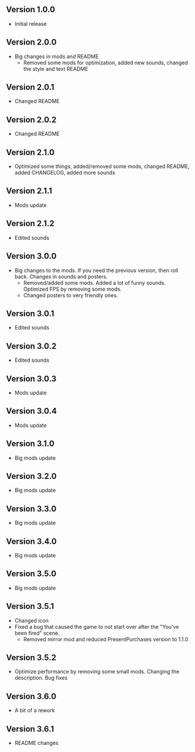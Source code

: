 ## Version 1.0.0
- Initial release
## Version 2.0.0
- Big changes in mods and README
	- Removed some mods for optimization, added new sounds, changed the style and text README
## Version 2.0.1
- Changed README
## Version 2.0.2
- Changed README
## Version 2.1.0
- Optimized some things, added/removed some mods, changed README, added CHANGELOG, added more sounds
## Version 2.1.1
- Mods update
## Version 2.1.2
- Edited sounds
## Version 3.0.0
- Big changes to the mods. If you need the previous version, then roll back. Changes in sounds and posters.
	- Removed/added some mods. Added a lot of funny sounds. Optimized FPS by removing some mods. 
	- Changed posters to very friendly ones.
## Version 3.0.1
- Edited sounds
## Version 3.0.2
- Edited sounds
## Version 3.0.3
- Mods update
## Version 3.0.4
- Mods update
## Version 3.1.0
- Big mods update
## Version 3.2.0
- Big mods update
## Version 3.3.0
- Big mods update
## Version 3.4.0
- Big mods update
## Version 3.5.0
- Big mods update
## Version 3.5.1
- Changed icon
- Fixed a bug that caused the game to not start over after the "You've been fired" scene.
	- Removed mirror mod and reduced PresentPurchases version to 1.1.0
## Version 3.5.2
- Optimize performance by removing some small mods. Changing the description. Bug fixes
## Version 3.6.0
- A bit of a rework
## Version 3.6.1
- README changes